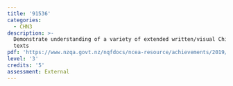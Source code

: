 ```yaml
---
title: '91536'
categories:
  - CHN3
description: >-
  Demonstrate understanding of a variety of extended written/visual Chinese
  texts
pdf: 'https://www.nzqa.govt.nz/nqfdocs/ncea-resource/achievements/2019/as91536.pdf'
level: '3'
credits: '5'
assessment: External
---
```


